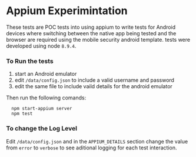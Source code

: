   # Appium Experimintation

  These tests are POC tests into using appium to write tests for 
  Android devices where switching between the native app being tested
  and the browser are required using the mobile security android 
  template. tests were developed using node `8.9.4`.

  ### To Run the tests

  1. start an Android emulator
  2. edit `/data/config.json` to include a valid username and password
  3. edit the same file to include vaild details for the android
   emulator 

  Then run the following comands:

  ```
    npm start-appium server
    npm test
  ```

  ### To change the Log Level

  Edit `/data/config.json` and in the `APPIUM_DETAILS` section change
  the value from `error` to `verbose` to see aditional logging for each
  test interaction. 